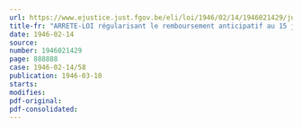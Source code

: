```yaml
---
url: https://www.ejustice.just.fgov.be/eli/loi/1946/02/14/1946021429/justel
title-fr: "ARRETE-LOI régularisant le remboursement anticipatif au 15 janvier 1945 des obligations estampillées de l'emprunt 5 p. c. de 1931 de 1 milliard de francs"
date: 1946-02-14
source:
number: 1946021429
page: 888888
case: 1946-02-14/58
publication: 1946-03-10
starts:
modifies:
pdf-original:
pdf-consolidated:
---
```


